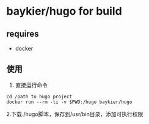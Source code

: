 baykier/hugo for build
======================

requires
--------

- docker

使用
----

1. 直接运行命令

```
cd /path to hugo project
docker run --rm -ti -v $PWD:/hugo baykier/hugo

```

2.下载./hugo脚本，保存到/usr/bin目录，添加可执行权限
